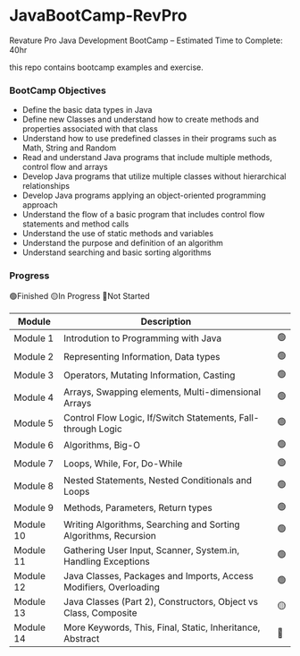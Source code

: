 # JavaBootCamp-RevPro
Revature Pro Java Development BootCamp – Estimated Time to Complete: 40hr

this repo contains bootcamp examples and exercise.

### BootCamp Objectives
- Define the basic data types in Java
-	Define new Classes and understand how to create methods and properties associated with that class
- Understand how to use predefined classes in their programs such as Math, String and Random
- Read and understand Java programs that include multiple methods, control flow and arrays  
- Develop Java programs that utilize multiple classes without hierarchical relationships
- Develop Java programs applying an object-oriented programming approach  
- Understand the flow of a basic program that includes control flow statements and method calls
- Understand the use of static methods and variables  
- Understand the purpose and definition of an algorithm
- Understand searching and basic sorting algorithms

### Progress

🟢Finished    🟡In Progress   🔴Not Started            

| Module    | Description                                                       |    |
|---        |---                                                                |--- |
| Module 1  | Introdution to Programming with Java                              | 🟢|
| Module 2  | Representing Information, Data types                              | 🟢|
| Module 3  | Operators, Mutating Information, Casting                          | 🟢|
| Module 4  | Arrays, Swapping elements, Multi-dimensional Arrays               | 🟢|
| Module 5  | Control Flow Logic, If/Switch Statements, Fall-through Logic      | 🟢|
| Module 6  | Algorithms, Big-O                                                 | 🟢|
| Module 7  | Loops, While, For, Do-While                                       | 🟢|
| Module 8  | Nested Statements, Nested Conditionals and Loops                  | 🟢|
| Module 9  | Methods, Parameters, Return types                                 | 🟢|
| Module 10 | Writing Algorithms, Searching and Sorting Algorithms, Recursion   | 🟢|
| Module 11 | Gathering User Input, Scanner, System.in, Handling Exceptions     | 🟢|
| Module 12 | Java Classes, Packages and Imports, Access Modifiers, Overloading | 🟢|
| Module 13 | Java Classes (Part 2), Constructors, Object vs Class, Composite   | 🟡|
| Module 14 | More Keywords, This, Final, Static, Inheritance, Abstract         | 🔴|
